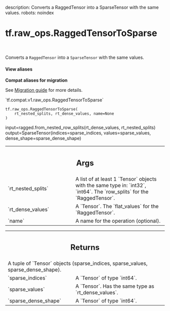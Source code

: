 description: Converts a RaggedTensor into a SparseTensor with the same values.
robots: noindex

# tf.raw_ops.RaggedTensorToSparse

<!-- Insert buttons and diff -->

<table class="tfo-notebook-buttons tfo-api nocontent" align="left">

</table>



Converts a `RaggedTensor` into a `SparseTensor` with the same values.


<section class="expandable">
  <h4 class="showalways">View aliases</h4>
  <p>
<b>Compat aliases for migration</b>
<p>See
<a href="https://www.tensorflow.org/guide/migrate">Migration guide</a> for
more details.</p>
<p>`tf.compat.v1.raw_ops.RaggedTensorToSparse`</p>
</p>
</section>

<pre class="devsite-click-to-copy prettyprint lang-py tfo-signature-link">
<code>tf.raw_ops.RaggedTensorToSparse(
    rt_nested_splits, rt_dense_values, name=None
)
</code></pre>



<!-- Placeholder for "Used in" -->

input=ragged.from_nested_row_splits(rt_dense_values, rt_nested_splits)
output=SparseTensor(indices=sparse_indices, values=sparse_values,
                    dense_shape=sparse_dense_shape)

<!-- Tabular view -->
 <table class="responsive fixed orange">
<colgroup><col width="214px"><col></colgroup>
<tr><th colspan="2"><h2 class="add-link">Args</h2></th></tr>

<tr>
<td>
`rt_nested_splits`<a id="rt_nested_splits"></a>
</td>
<td>
A list of at least 1 `Tensor` objects with the same type in: `int32`, `int64`.
The `row_splits` for the `RaggedTensor`.
</td>
</tr><tr>
<td>
`rt_dense_values`<a id="rt_dense_values"></a>
</td>
<td>
A `Tensor`. The `flat_values` for the `RaggedTensor`.
</td>
</tr><tr>
<td>
`name`<a id="name"></a>
</td>
<td>
A name for the operation (optional).
</td>
</tr>
</table>



<!-- Tabular view -->
 <table class="responsive fixed orange">
<colgroup><col width="214px"><col></colgroup>
<tr><th colspan="2"><h2 class="add-link">Returns</h2></th></tr>
<tr class="alt">
<td colspan="2">
A tuple of `Tensor` objects (sparse_indices, sparse_values, sparse_dense_shape).
</td>
</tr>
<tr>
<td>
`sparse_indices`<a id="sparse_indices"></a>
</td>
<td>
A `Tensor` of type `int64`.
</td>
</tr><tr>
<td>
`sparse_values`<a id="sparse_values"></a>
</td>
<td>
A `Tensor`. Has the same type as `rt_dense_values`.
</td>
</tr><tr>
<td>
`sparse_dense_shape`<a id="sparse_dense_shape"></a>
</td>
<td>
A `Tensor` of type `int64`.
</td>
</tr>
</table>

